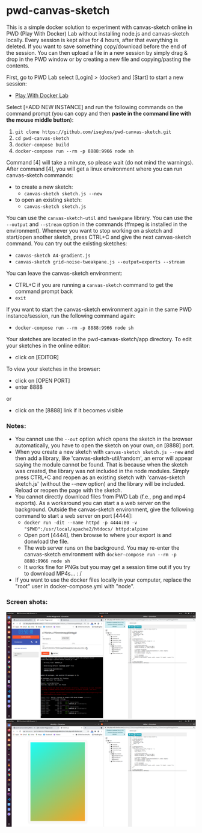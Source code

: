 # pwd-canvas-sketch
This is a simple docker solution to experiment with canvas-sketch online in PWD (Play With Docker) Lab without installing node.js and canvas-sketch locally. Every session is kept alive for 4 hours, after that everything is deleted. If you want to save something copy/download before the end of the session. You can then upload a file in a new session by simply drag & drop in the PWD window or by creating a new file and copying/pasting the contents.

First, go to PWD Lab select [Login] > (docker) and [Start] to start a new session:
- [Play With Docker Lab](https://labs.play-with-docker.com/)

Select [+ADD NEW INSTANCE] and run the following commands on the command prompt (you can copy and then **paste in the command line with the mouse middle button**):
1. `git clone https://github.com/isegkos/pwd-canvas-sketch.git`
2. `cd pwd-canvas-sketch`
3. `docker-compose build`
4. `docker-compose run --rm -p 8888:9966 node sh`

Command [4] will take a minute, so please wait (do not mind the warnings). After command [4], you will get a linux environment where you can run canvas-sketch commands:
- to create a new sketch:
  - `canvas-sketch sketch.js --new` 
- to open an existing sketch:
  - `canvas-sketch sketch.js` 

You can use the `canvas-sketch-util` and `tweakpane` library. You can use the `--output` and `--stream` option in the commands (ffmpeg is installed in the environment). Whenever you want to stop working on a sketch and start/open another sketch, press CTRL+C and give the next canvas-sketch command. You can try out the existing sketches:
- `canvas-sketch A4-gradient.js` 
- `canvas-sketch grid-noise-tweakpane.js --output=exports --stream` 

You can leave the canvas-sketch environment:
- CTRL+C if you are running a `canvas-sketch` command to get the command prompt back
- `exit`

If you want to start the canvas-sketch environment again in the same PWD instance/session, run the following command again:
- `docker-compose run --rm -p 8888:9966 node sh`

Your sketches are located in the pwd-canvas-sketch/app directory. To edit your sketches in the online editor:
- click on [EDITOR]

To view your sketches in the browser:
- click on [OPEN PORT]
- enter 8888

or 
- click on the [8888] link if it becomes visible

### Notes:
- You cannot use the `--out` option which opens the sketch in the browser automatically, you have to open the sketch on your own, on [8888] port.
- When you create a new sketch with `canvas-sketch sketch.js --new` and then add a library, like 'canvas-sketch-util/random', an error will appear saying the module cannot be found. That is because when the sketch was created, the library was not included in the node modules. Simply press CTRL+C and reopen as an existing sketch with 'canvas-sketch sketch.js' (without the --new option) and the library will be included. Reload or reopen the page with the sketch.
- You cannot directly download files from PWD Lab (f.e., png and mp4 exports). As a workaround you can start a a web server on the background. Outside the canvas-sketch environment, give the following command to start a web server on port [4444]: 
  - `docker run -dit --name httpd -p 4444:80 -v "$PWD":/usr/local/apache2/htdocs/ httpd:alpine`
  - Open port [4444], then browse to where your export is and donwload the file.
  - The web server runs on the background. You may re-enter the canvas-sketch environment with `docker-compose run --rm -p 8888:9966 node sh`
  - It works fine for PNGs but you may get a session time out if you try to download MP4s... : /
- If you want to use the docker files locally in your computer, replace the "root" user in docker-compose.yml with "node".

### Screen shots:
![Screen shot: PWD & Editor](screenshots/01.png)
![Screen shot: Sketch & Editor](screenshots/02.png)

